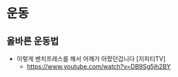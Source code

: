 # 운동

## 올바른 운동법
* 이렇게 벤치프레스를 해서 어깨가 아팠던겁니다 [지피티TV]
  - https://www.youtube.com/watch?v=DB9Sg5jh2BY

